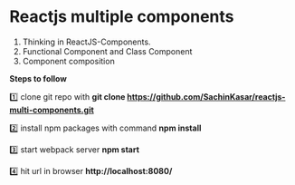 # Reactjs multiple components

1. Thinking in ReactJS-Components.
2. Functional Component and Class Component
3. Component composition
 


**Steps to follow**

:one: clone git repo with 
**git clone https://github.com/SachinKasar/reactjs-multi-components.git**

:two: install npm packages with command
**npm install**

:three: start webpack server
**npm start**

:four: hit url in browser **http://localhost:8080/**
